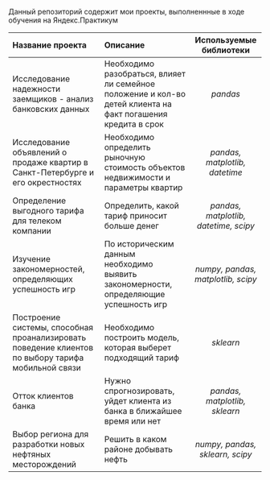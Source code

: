 Данный репозиторий содержит мои проекты, выполненнные в ходе обучения на Яндекс.Практикум

|**Название проекта**|   **Описание**                |**Используемые библиотеки**|
|:-------------------|:-------------------------------| :------------------------:|
|Исследование надежности заемщиков - анализ банковских данных|Необходимо разобраться, влияет ли семейное положение и кол-во детей клиента на факт погашения кредита в срок|*pandas*|
|Исследование объявлений о продаже квартир в Санкт-Петербурге и его окрестностях|Необходимо определить рыночную стоимость объектов недвижимости и параметры квартир| *pandas, matplotlib, datetime*|
|Определение выгодного тарифа для телеком компании|Определить, какой тариф приносит больше денег|*pandas, matplotlib, datetime, scipy*|
|Изучение закономерностей, определяющих успешность игр|По историческим данным необходимо выявить закономерности, определяющие успешность игр|*numpy, pandas, matplotlib, scipy*|
|Построение системы, способная проанализировать поведение клиентов по выбору тарифа мобильной связи|Необходимо построить модель, которая выберет подходящий тариф|*sklearn*|
|Отток клиентов банка|Нужно спрогнозировать, уйдет клиента из банка в ближайшее время или нет|*pandas, matplotlib, sklearn*|
|Выбор региона для разработки новых нефтяных месторождений|Решить в каком районе добывать нефть|*numpy, pandas, sklearn, scipy*|


